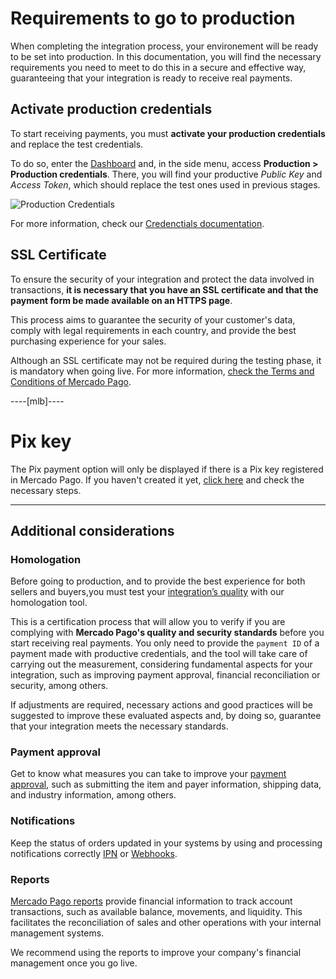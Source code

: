 # Requirements to go to production

When completing the integration process, your environement will be ready to be set into production. In this documentation, you will find the necessary requirements you need to meet to do this in a secure and effective way, guaranteeing that your integration is ready to receive real payments.


## Activate production credentials

To start receiving payments, you must **activate your production credentials** and replace the test credentials. 

To do so, enter the [Dashboard](https://www.mercadopago[FAKER][URL][DOMAIN]/settings/account/credentials) and, in the side menu, access **Production > Production credentials**. There, you will find your productive _Public Key_ and _Access Token_, which should replace the test ones used in previous stages.

![Production Credentials](woocomerce/test-prod-credentials-es.png)

For more information, check our [Credenctials documentation](/developers/en/guides/additional-content/your-integrations/credentials).

## SSL Certificate

To ensure the security of your integration and protect the data involved in transactions, **it is necessary that you have an SSL certificate and that the payment form be made available on an HTTPS page**. 

This process aims to guarantee the security of your customer's data, comply with legal requirements in each country, and provide the best purchasing experience for your sales.

Although an SSL certificate may not be required during the testing phase, it is mandatory when going live. For more information, [check the Terms and Conditions of Mercado Pago](/developers/en/guides/resources/legal/terms-and-conditions).

----[mlb]----
# Pix key

The Pix payment option will only be displayed if there is a Pix key registered in Mercado Pago. If you haven't created it yet, [click here](https://www.youtube.com/watch?v=60tApKYVnkA) and check the necessary steps.

------------

## Additional considerations

### Homologation

Before going to production, and to provide the best experience for both sellers and buyers,you must test your [integration’s quality](/developers/en/guides/additional-content/homologator/homologator) with our homologation tool. 

This is a certification process that will allow you to verify if you are complying with **Mercado Pago's quality and security standards** before you start receiving real payments. You only need to provide the `payment ID` of a payment made with productive credentials, and the tool will take care of carrying out the measurement, considering fundamental aspects for your integration, such as improving payment approval, financial reconciliation or security, among others.

If adjustments are required, necessary actions and good practices will be suggested to improve these evaluated aspects and, by doing so, guarantee that your integration meets the necessary standards.

### Payment approval

Get to know what measures you can take to improve your [payment approval](/developers/en/guides/additional-content/how-tos/payment-rejections), such as submitting the item and payer information, shipping data, and industry information, among others.

### Notifications

Keep the status of orders updated in your systems by using and processing notifications correctly [IPN](/developers/en/guides/additional-content/your-integrations/ipn) or [Webhooks](/developers/en/guides/additional-content/your-integrations/webhooks).

### Reports

[Mercado Pago reports](/developers/en/guides/additional-content/reports/introduction) provide financial information to track account transactions, such as available balance, movements, and liquidity. This facilitates the reconciliation of sales and other operations with your internal management systems.

We recommend using the reports to improve your company's financial management once you go live.